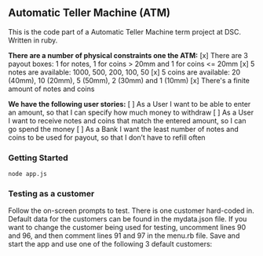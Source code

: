 ## Automatic Teller Machine (ATM)

This is the code part of a Automatic Teller Machine term project at DSC. Written in ruby.

**There are a number of physical constraints one the ATM:**
[x] There are 3 payout boxes: 1 for notes, 1 for coins > 20mm and 1 for coins <= 20mm
[x] 5 notes are available: 1000, 500, 200, 100, 50
[x] 5 coins are available: 20 (40mm), 10 (20mm), 5 (50mm), 2 (30mm) and 1 (10mm)
[x] There's a finite amount of notes and coins

**We have the following user stories:**
[ ] As a User I want to be able to enter an amount, so that I can specify how much money to withdraw
[ ] As a User I want to receive notes and coins that match the entered amount, so I can go spend the money
[ ] As a Bank I want the least number of notes and coins to be used for payout, so that I don’t have to refill often

### Getting Started

```
node app.js
```

### Testing as a customer

Follow the on-screen prompts to test. There is one customer hard-coded in. Default data for the customers can be found in the mydata.json file. If you want to change the customer being used for testing, uncomment lines 90 and 96, and then comment lines 91 and 97 in the menu.rb file. Save and start the app and use one of the following 3 default customers:
